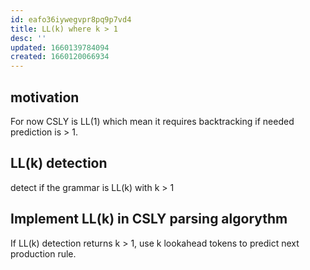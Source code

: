 ```yaml
---
id: eafo36iywegvpr8pq9p7vd4
title: LL(k) where k > 1
desc: ''
updated: 1660139784094
created: 1660120066934
---
```




## motivation

For now CSLY is LL(1) which mean it requires backtracking if needed prediction is > 1.

## LL(k) detection

detect if the grammar is LL(k) with k > 1

## Implement LL(k) in CSLY parsing algorythm

If LL(k) detection returns k > 1, use k lookahead tokens to predict next production rule.



